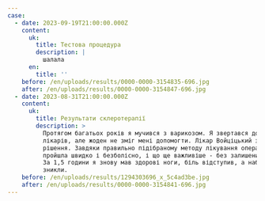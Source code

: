 ```yaml
---
case:
  - date: 2023-09-19T21:00:00.000Z
    content:
      uk:
        title: Тестова процедура
        description: |
          шалала
      en:
        title: ''
    before: /en/uploads/results/0000-0000-3154835-696.jpg
    after: /en/uploads/results/0000-0000-3154847-696.jpg
  - date: 2023-08-31T21:00:00.000Z
    content:
      uk:
        title: Результати склеротерапії
        description: >
          Протягом багатьох років я мучився з варикозом. Я звертався до багатьох
          лікарів, але жоден не зміг мені допомогти. Лікар Войціцький знайшов
          рішення. Завдяки правильно підібраному методу лікування операція
          пройшла швидко і безболісно, і що ще важливіше - без залишених рубців.
          За 1,5 години я знову мав здорові ноги, біль відступив, а набряки
          зникли.
    before: /en/uploads/results/1294303696_x_5c4ad3be.jpg
    after: /en/uploads/results/0000-0000-3154841-696.jpg
---
```

